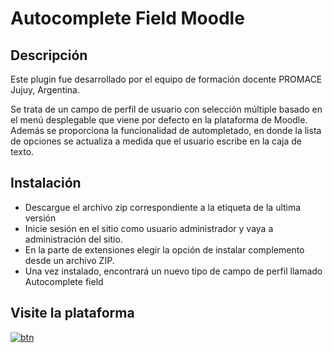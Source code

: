 # Autocomplete Field Moodle

## Descripción
Este plugin fue desarrollado por el equipo de formación docente PROMACE Jujuy, Argentina. 

Se trata de un campo de perfil de usuario con selección múltiple basado en el menú desplegable que viene por defecto en la plataforma de Moodle. Además se proporciona la funcionalidad de autompletado, en donde la lista de opciones se actualiza a medida que el usuario escribe en la caja de texto.



## Instalación

- Descargue el archivo zip correspondiente a la etiqueta de la ultima versión
- Inicie sesión en el sitio como usuario administrador y vaya a administración del sitio.
- En la parte de extensiones elegir la opción de instalar complemento desde un archivo ZIP.
- Una vez instalado, encontrará un nuevo tipo de campo de perfil llamado Autocomplete field

## Visite la plataforma

[![btn](https://promace.jujuy.edu.ar/pluginfile.php/1/theme_moove/logo/1659331484/Logo.png)](https://promace.jujuy.edu.ar/)

